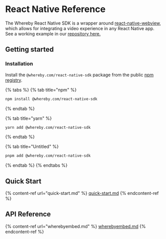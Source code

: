 # React Native Reference

The Whereby React Native SDK is a wrapper around [react-native-webview](https://github.com/react-native-webview/react-native-webview), which allows for integrating a video experience in any React Native app. See a working example in our [repository here.](https://github.com/whereby/sdk/tree/main/apps/react-native-webview-example)

## Getting started

### Installation

Install the `@whereby.com/react-native-sdk` package from the public [npm registry](https://www.npmjs.com/package/@whereby.com/react-native-sdk).

{% tabs %}
{% tab title="npm" %}
```bash
npm install @whereby.com/react-native-sdk
```
{% endtab %}

{% tab title="yarn" %}
```bash
yarn add @whereby.com/react-native-sdk
```
{% endtab %}

{% tab title="Untitled" %}
```bash
pnpm add @whereby.com/react-native-sdk
```
{% endtab %}
{% endtabs %}

## Quick Start

{% content-ref url="quick-start.md" %}
[quick-start.md](quick-start.md)
{% endcontent-ref %}

## API Reference

{% content-ref url="wherebyembed.md" %}
[wherebyembed.md](wherebyembed.md)
{% endcontent-ref %}
